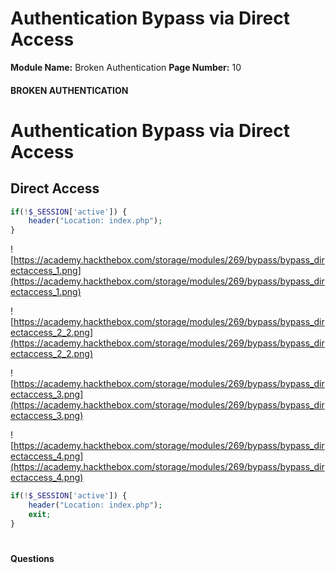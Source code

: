 <!--
 // Platform: Academy
// URL: https://academy.hackthebox.com/module/80/section/780
// Platform Version: V1
// Module ID: 80
// Module Name: Broken Authentication
// Module Difficulty: Medium
// Section ID: 780
// Section Title: Authentication Bypass via Direct Access
// Page Title: Hack The Box - Academy
// Page Number: 10
-->

# Authentication Bypass via Direct Access

**Module Name:** Broken Authentication **Page Number:** 10

#### 

#### BROKEN AUTHENTICATION

# Authentication Bypass via Direct Access

## Direct Access

``` php
if(!$_SESSION['active']) {
	header("Location: index.php");
}
```

![https://academy.hackthebox.com/storage/modules/269/bypass/bypass_directaccess_1.png](https://academy.hackthebox.com/storage/modules/269/bypass/bypass_directaccess_1.png)

![https://academy.hackthebox.com/storage/modules/269/bypass/bypass_directaccess_2_2.png](https://academy.hackthebox.com/storage/modules/269/bypass/bypass_directaccess_2_2.png)

![https://academy.hackthebox.com/storage/modules/269/bypass/bypass_directaccess_3.png](https://academy.hackthebox.com/storage/modules/269/bypass/bypass_directaccess_3.png)

![https://academy.hackthebox.com/storage/modules/269/bypass/bypass_directaccess_4.png](https://academy.hackthebox.com/storage/modules/269/bypass/bypass_directaccess_4.png)

``` php
if(!$_SESSION['active']) {
	header("Location: index.php");
	exit;
}
```

# 

# 

#### Questions

####